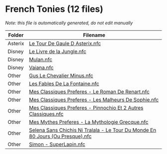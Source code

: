 # French Tonies (12 files)

*Note: this file is automatically generated, do not edit manually*

| Folder | Filename |
|--------|----------|
| Asterix | [Le Tour De Gaule D Asterix.nfc](Asterix/Le%20Tour%20De%20Gaule%20D%20Asterix.nfc) |
| Disney | [Le Livre de la Jungle.nfc](Disney/Le%20Livre%20de%20la%20Jungle.nfc) |
| Disney | [Mulan.nfc](Disney/Mulan.nfc) |
| Disney | [Vaiana.nfc](Disney/Vaiana.nfc) |
| Other | [Gus Le Chevalier Minus.nfc](Other/Gus%20Le%20Chevalier%20Minus.nfc) |
| Other | [Les Fables De La Fontaine.nfc](Other/Les%20Fables%20De%20La%20Fontaine.nfc) |
| Other | [Mes Classiques Preferes - Le Roman De Renart.nfc](Other/Mes%20Classiques%20Preferes%20-%20Le%20Roman%20De%20Renart.nfc) |
| Other | [Mes Classiques Preferes - Les Malheurs De Sophie.nfc](Other/Mes%20Classiques%20Preferes%20-%20Les%20Malheurs%20De%20Sophie.nfc) |
| Other | [Mes Classiques Preferes - Pinnochio Et 2 Autres Classiques.nfc](Other/Mes%20Classiques%20Preferes%20-%20Pinnochio%20Et%202%20Autres%20Classiques.nfc) |
| Other | [Mes Mythes Preferes - La Mythologie Grecque.nfc](Other/Mes%20Mythes%20Preferes%20-%20La%20Mythologie%20Grecque.nfc) |
| Other | [Selena Sans Chichis Ni Tralala - Le Tour Du Monde En 80 Jours (Ou Presque).nfc](Other/Selena%20Sans%20Chichis%20Ni%20Tralala%20-%20Le%20Tour%20Du%20Monde%20En%2080%20Jours%20(Ou%20Presque).nfc) |
| Other | [Simon - SuperLapin.nfc](Other/Simon%20-%20SuperLapin.nfc) |
